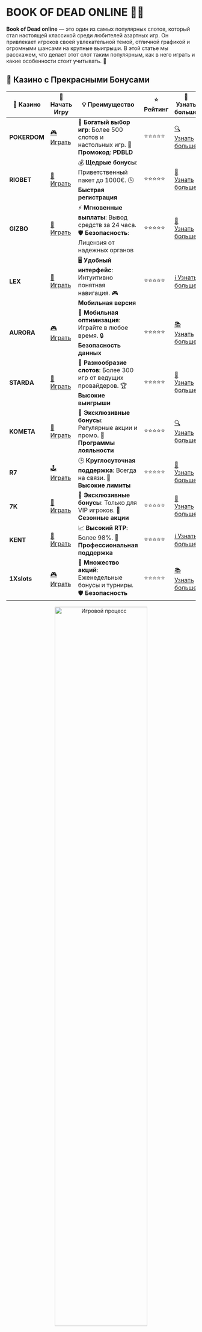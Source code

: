 # BOOK OF DEAD ONLINE 📖💀

**Book of Dead online** — это один из самых популярных слотов, который стал настоящей классикой среди любителей азартных игр. Он привлекает игроков своей увлекательной темой, отличной графикой и огромными шансами на крупные выигрыши. В этой статье мы расскажем, что делает этот слот таким популярным, как в него играть и какие особенности стоит учитывать. 🧐

## 🌟 Казино с Прекрасными Бонусами

| 🎲 **Казино** | 🔗 **Начать Игру** | 💡 **Преимущество** | ⭐ **Рейтинг** | 🔗 **Узнать больше** |
|--------------|---------------------|---------------------|----------------|----------------------|
| **POKERDOM**  | [🎮 Играть](https://brandplay.link/4k77v2yx) | 🎉 **Богатый выбор игр**: Более 500 слотов и настольных игр. 🎁 **Промокод**: **PDBLD** | ⭐⭐⭐⭐⭐ | [🔍 Узнать больше](https://brandplay.link/4k77v2yx) |
| **RIOBET**    | [🎰 Играть](https://brandplay.link/7xBLTPyj) | 💰 **Щедрые бонусы**: Приветственный пакет до 1000€. 🕒 **Быстрая регистрация** | ⭐⭐⭐⭐⭐ | [📖 Узнать больше](https://brandplay.link/7xBLTPyj) |
| **GIZBO**     | [🎲 Играть](https://brandplay.link/bprXw4YV) | ⚡ **Мгновенные выплаты**: Вывод средств за 24 часа. 🛡️ **Безопасность**: Лицензия от надежных органов | ⭐⭐⭐⭐⭐ | [📝 Узнать больше](https://brandplay.link/bprXw4YV) |
| **LEX**       | [🤑 Играть](https://brandplay.link/zW4hdDFV) | 🖥️ **Удобный интерфейс**: Интуитивно понятная навигация. 🎮 **Мобильная версия** | ⭐⭐⭐⭐⭐ | [ℹ️ Узнать больше](https://brandplay.link/zW4hdDFV) |
| **AURORA**    | [🎮 Играть](https://10trafic-stat2.com/click/668546556bcc6313411604bd/6766/13032/subaccount) | 📱 **Мобильная оптимизация**: Играйте в любое время. 🔒 **Безопасность данных** | ⭐⭐⭐⭐⭐ | [📚 Узнать больше](https://10trafic-stat2.com/click/668546556bcc6313411604bd/6766/13032/subaccount) |
| **STARDА**    | [🎯 Играть](https://brandplay.link/fB7xwRFL) | 🎰 **Разнообразие слотов**: Более 300 игр от ведущих провайдеров. 🏆 **Высокие выигрыши** | ⭐⭐⭐⭐⭐ | [🔎 Узнать больше](https://brandplay.link/fB7xwRFL) |
| **KOMETA**    | [🎰 Играть](https://brandplay.link/8ZymQJV8) | 🎁 **Эксклюзивные бонусы**: Регулярные акции и промо. 🔄 **Программы лояльности** | ⭐⭐⭐⭐⭐ | [🔍 Узнать больше](https://brandplay.link/8ZymQJV8) |
| **R7**        | [🕹️ Играть](https://brandplay.link/bMd3Yjsw) | 🕒 **Круглосуточная поддержка**: Всегда на связи. 💸 **Высокие лимиты** | ⭐⭐⭐⭐⭐ | [📖 Узнать больше](https://brandplay.link/bMd3Yjsw) |
| **7K**        | [🎲 Играть](https://brandplay.link/BvQyFShp) | 🌟 **Эксклюзивные бонусы**: Только для VIP игроков. 🎉 **Сезонные акции** | ⭐⭐⭐⭐⭐ | [📝 Узнать больше](https://brandplay.link/BvQyFShp) |
| **KENT**      | [🤑 Играть](https://brandplay.link/Fv2WP3js) | 📈 **Высокий RTP**: Более 98%. 💼 **Профессиональная поддержка** | ⭐⭐⭐⭐⭐ | [ℹ️ Узнать больше](https://brandplay.link/Fv2WP3js) |
| **1Xslots**   | [🎮 Играть](https://brandplay.link/hSB1khtr) | 🎉 **Множество акций**: Еженедельные бонусы и турниры. 🛡️ **Безопасность** | ⭐⭐⭐⭐⭐ | [📚 Узнать больше](https://brandplay.link/hSB1khtr) |

<div align="center"> <img src="https://i.pinimg.com/originals/1d/b3/25/1db325483acbe642c6d4e6fdd73a4988.gif" alt="Игровой процесс" width="70%"> </div>
---

## 🚀 Быстрые Выигрыши и Поддержка

| 🎲 **Казино** | 🔗 **Начать Игру** | 💡 **Преимущество** | ⭐ **Рейтинг** | 🔗 **Узнать больше** |
|--------------|---------------------|---------------------|----------------|----------------------|
| **GAMA**      | [🎯 Играть](https://brandplay.link/j6NMKsDz) | 🔍 **Интуитивный интерфейс**: Легкость использования. 🏅 **Престижные турниры** | ⭐⭐⭐⭐☆ | [🔎 Узнать больше](https://brandplay.link/j6NMKsDz) |
| **ONION**     | [🎰 Играть](https://brandplay.link/zBGRVpQ9) | 🤑 **Низкие ставки**: Идеально для начинающих. 🔄 **Быстрые выводы** | ⭐⭐⭐⭐☆ | [🔍 Узнать больше](https://brandplay.link/zBGRVpQ9) |
| **ЧЕМПИОН**   | [🕹️ Играть](https://temon-gter.cfd/go/lRq?p80412p304504pcc44t17455) | 🏅 **Лояльная программа**: Награды за активность. 🎁 **Ежемесячные бонусы** | ⭐⭐⭐⭐☆ | [📖 Узнать больше](https://temon-gter.cfd/go/lRq?p80412p304504pcc44t17455) |
| **VAVADA**    | [🎲 Играть](https://vavadapartner.pro/?promo=ea5c9275-6854-4505-94fc-95ab18221945-linkb2) | 🚀 **Быстрая регистрация**: Начните играть мгновенно. 🔐 **Безопасные транзакции** | ⭐⭐⭐⭐☆ | [📝 Узнать больше](https://vavadapartner.pro/?promo=ea5c9275-6854-4505-94fc-95ab18221945-linkb2) |
| **FRIENDS**   | [🤑 Играть](https://gofriends.mba/linkb2) | 🤝 **Социальные игры**: Играйте с друзьями. 🌐 **Мультиплатформенность** | ⭐⭐⭐⭐☆ | [ℹ️ Узнать больше](https://gofriends.mba/linkb2) |
| **1WIN**      | [🎮 Играть](https://brandplay.link/smXVpBbG) | 🏆 **Спортивные ставки**: Широкий выбор видов спорта. 💵 **Высокие коэффициенты** | ⭐⭐⭐⭐☆ | [📚 Узнать больше](https://brandplay.link/smXVpBbG) |
| **DRIP**      | [🎯 Играть](https://drp-ircp01.com/c07e6a3db) | 🌐 **Инновационные игры**: Новейшие игровые технологии. 🛡️ **Высокая безопасность** | ⭐⭐⭐⭐☆ | [🔎 Узнать больше](https://drp-ircp01.com/c07e6a3db) |
| **JOYCASINO** | [🎰 Играть](https://rpc30.call2me.pro/?/ru/registration?apkpop=0&partner=p24970p3291217pc98f) | 🎁 **Приятные бонусы**: Ежедневные акции и подарки. 🕹️ **Разнообразие игр** | ⭐⭐⭐⭐☆ | [🔍 Узнать больше](https://rpc30.call2me.pro/?/ru/registration?apkpop=0&partner=p24970p3291217pc98f) |
| **PLAYFORTUNA** | [🎮 Играть](https://fortunapromo.net/alt/playfortuna/registration?0dc4a9362a71feb7e3f165fb8e766f70) | 🎉 **Регулярные акции**: Бонусы, фриспины и многое другое. 🏅 **Турниры** | ⭐⭐⭐⭐☆ | [📚 Узнать больше](https://fortunapromo.net/alt/playfortuna/registration?0dc4a9362a71feb7e3f165fb8e766f70) |
| **SYKAA**     | [🤑 Играть](https://s-two-way.com/?source=linkb2&pid=30697) | 💸 **Доступные ставки**: Идеально для новичков. 🎁 **Щедрые бонусы** | ⭐⭐⭐⭐☆ | [🔍 Узнать больше](https://s-two-way.com/?source=linkb2&pid=30697) |

<div align="center"> <img src="https://i.pinimg.com/originals/1d/b3/25/1db325483acbe642c6d4e6fdd73a4988.gif" alt="Игровой процесс" width="70%"> </div>

## Почему Book of Dead так популярен? 🌟

1. **Захватывающая тема**. Слот основан на египетской мифологии и приключениях исследователя Ричарда Уильямса, который отправляется искать древние сокровища. 🏺
2. **Бонусные раунды**. Игра предлагает захватывающие бонусы, которые могут значительно увеличить ваши шансы на выигрыш. 🎁
3. **Прогрессивный джекпот**. В Book of Dead есть возможность получить крупные выигрыши благодаря бонусной игре с бесплатными вращениями и множителями. 💰
4. **Высокий RTP**. Слот имеет высокий процент возврата игроку (RTP), что делает его привлекательным для тех, кто хочет получить достойные выигрыши. 📊

## Как играть в Book of Dead онлайн? 🎮

Играть в **Book of Dead online** очень просто! Все, что вам нужно сделать — это выбрать ставку и запустить барабаны. Вот как начать:

1. **Выберите ставку**: Перед тем как начать вращение барабанов, установите размер ставки. 💸
2. **Запустите барабаны**: Нажмите кнопку "Spin" и ждите, пока барабаны остановятся. 🔄
3. **Бонусные раунды**: При выпадении 3 или более символов книги запускается бонусный раунд с бесплатными вращениями. ✨
4. **Выигрыши**: Собирайте выигрышные комбинации символов и получайте выплаты. 💰

## Особенности и преимущества Book of Dead 🏅

| Особенность                      | Описание                                                   |
|----------------------------------|-----------------------------------------------------------|
| **Бонусная игра с фриспинами**  | 10 бесплатных вращений с возможностью множителей. 🎉      |
| **Символ книги**                 | Книга — это и дикий символ, и скаттер, что увеличивает шансы на выигрыш. 📚 |
| **Высокий RTP**                  | RTP составляет 96.21%, что делает слот довольно выгодным. 📊 |
| **Прогрессивные выигрыши**       | Выигрыши могут быть очень большими благодаря бонусам. 💎    |

## Как увеличить свои шансы на выигрыш в Book of Dead? 💡

1. **Используйте бонусы казино**. Многие онлайн-казино предлагают бонусы, которые можно использовать для игры в Book of Dead. Это увеличит ваш бюджет и шансы на победу. 🎁
2. **Играйте в демо-режиме**. Прежде чем играть на реальные деньги, попробуйте слот в демо-режиме, чтобы понять его особенности. 🎮
3. **Установите лимиты**. Не забывайте устанавливать бюджет для игры и придерживаться его. 💸

## Топ-особенности Book of Dead онлайн 📖

| Особенность                      | Описание                                                   |
|----------------------------------|-----------------------------------------------------------|
| **Книга как скаттер**            | Книга активирует бонусный раунд, обеспечивая дополнительные возможности для выигрыша. 📚 |
| **Графика и анимации**           | Слот предлагает отличную графику и атмосферные анимации, погружая вас в мир Древнего Египта. 🎨 |
| **Простота игры**                | Без лишних усложнений: просто выберите ставку и крутите барабаны. 🎰 |

## Заключение 🎉

**Book of Dead online** — это слот, который предоставляет отличные возможности для выигрыша и увлекательный игровой процесс. Благодаря интересной теме, бонусным раундам и высокому RTP, этот слот привлекает тысячи игроков по всему миру. 🌍

Если вы ищете захватывающую игру с шансами на крупные выигрыши, **Book of Dead** — это отличное решение! Удачи вам в поисках сокровищ! 🏆💰
